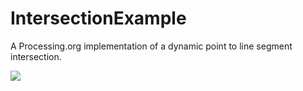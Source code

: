 IntersectionExample
===================

A Processing.org implementation of a dynamic point to line segment intersection.

<img src="https://raw.github.com/camb416/IntersectionExample/master/screenshot.png" />
